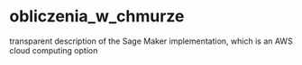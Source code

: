 # obliczenia_w_chmurze
transparent description of the Sage Maker implementation, which is an AWS cloud computing option 
